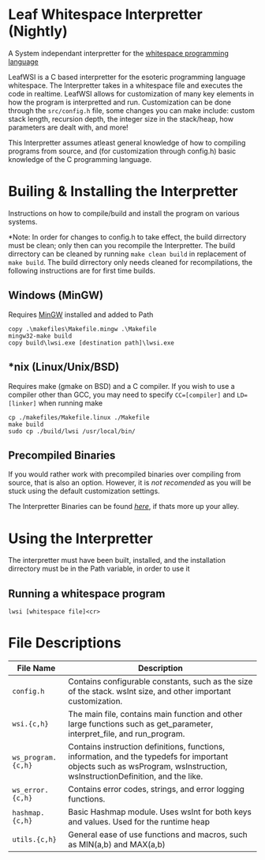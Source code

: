 # Leaf Whitespace Interpretter (Nightly)
A System independant interpretter for the [whitespace programming language](https://en.wikipedia.org/wiki/Whitespace_%28programming_language%29)

LeafWSI is a C based interpretter for the esoteric programming language whitespace. The Interpretter takes in a whitespace file and executes the code in realtime. LeafWSI allows for customization of many key elements in how the program is interpretted and run. Customization can be done through the `src/config.h` file, some changes you can make include: custom stack length, recursion depth, the integer size in the stack/heap, how parameters are dealt with, and more!

This Interpretter assumes atleast general knowledge of how to compiling programs from source, and (for customization through config.h) basic knowledge of the C programming language.

# Builing & Installing the Interpretter
Instructions on how to compile/build and install the program on various systems. 

*Note: In order for changes to config.h to take effect, the build dirrectory must be clean; only then can you recompile the Interpretter. The build dirrectory can be cleaned by running `make clean build` in replacement of `make build`. The build dirrectory only needs cleaned for recompilations, the following instructions are for first time builds.

## Windows (MinGW)
Requires [MinGW](https://sourceforge.net/projects/mingw/files/) installed and added to Path
```
copy .\makefiles\Makefile.mingw .\Makefile
mingw32-make build
copy build\lwsi.exe [destination path]\lwsi.exe
```

## *nix (Linux/Unix/BSD)
Requires make (gmake on BSD) and a C compiler. If you wish to use a compiler other than GCC, you may need to specify `CC=[compiler]` and `LD=[linker]` when running make
```
cp ./makefiles/Makefile.linux ./Makefile
make build
sudo cp ./build/lwsi /usr/local/bin/
```

## Precompiled Binaries

If you would rather work with precompiled binaries over compiling from source, that is also an option. However, it is *not recomended* as you will be stuck using the default customization settings.

The Interpretter Binaries can be found *[here](https://github.com/sage-etcher/leaf-whitespace-interpretter/tree/binaries)*, if thats more up your alley.


# Using the Interpretter
The interpretter must have been built, installed, and the installation dirrectory must be in the Path variable, in order to use it

## Running a whitespace program
```
lwsi [whitespace file]<cr>
```


# File Descriptions
| File Name | Description |
| --- | --- |
| `config.h` | Contains configurable constants, such as the size of the stack. wsInt size, and other important customization. |
| `wsi.{c,h}` | The main file, contains main function and other large functions such as get_parameter, interpret_file, and run_program. |
| `ws_program.{c,h}` | Contains instruction definitions, functions, information, and the typedefs for important objects such as wsProgram, wsInstruction, wsInstructionDefinition, and the like. |
| `ws_error.{c,h}` | Contains error codes, strings, and error logging functions. |
| `hashmap.{c,h}` | Basic Hashmap module. Uses wsInt for both keys and values. Used for the runtime heap |
| `utils.{c,h}` | General ease of use functions and macros, such as MIN(a,b) and MAX(a,b) |

